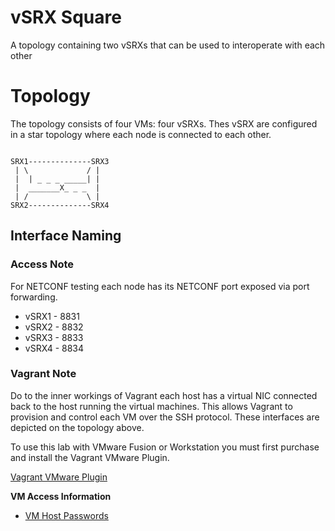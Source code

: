 vSRX Square
=================

A topology containing two vSRXs that can be used to interoperate with each other

Topology
========

The topology consists of four VMs: four vSRXs. Thes vSRX are configured in a star topology where each node is connected to each other.

```

SRX1--------------SRX3
 | \             / |
 |  | _ _ _ _____| |
 |  _______X_ _ _  |
 | /             \ |
SRX2--------------SRX4

```

## Interface Naming

### Access Note

For NETCONF testing each node has its NETCONF port exposed via port forwarding.

- vSRX1 - 8831
- vSRX2 - 8832
- vSRX3 - 8833
- vSRX4 - 8834

### Vagrant Note

Do to the inner workings of Vagrant each host has a virtual NIC connected back to the host running the virtual machines. This allows Vagrant to provision and control each VM over the SSH protocol. These interfaces are depicted on the topology above.

To use this lab with VMware Fusion or Workstation you must first purchase and install the Vagrant VMware Plugin.

[Vagrant VMware Plugin](https://www.vagrantup.com/vmware)

**VM Access Information**

-	[VM Host Passwords](https://github.com/JNPRAutomate/vSRX-Square/blob/master/docs/vmpasswords.md)
